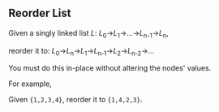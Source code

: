 ## Reorder List

Given a singly linked list *L*: *L*<sub>0</sub>→*L*<sub>1</sub>→…→*L*<sub>n-1</sub>→*L*<sub>n</sub>,

reorder it to: *L*<sub>0</sub>→*L*<sub>n</sub>→*L*<sub>1</sub>→*L*<sub>n-1</sub>→*L*<sub>2</sub>→*L*<sub>n-2</sub>→…

You must do this in-place without altering the nodes' values.

For example,

Given `{1,2,3,4}`, reorder it to `{1,4,2,3}`.